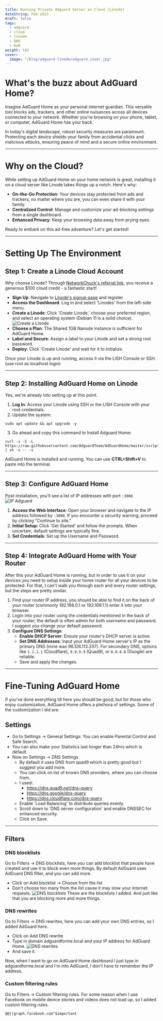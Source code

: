 ```yaml
---
title: Running Private Adguard Server on Cloud (Linode)
dateString: Feb 2023
draft: false
tags:
  - adguard
  - cloud
  - linode
  - DNS
  - DoH
weight: 102
cover:
  image: "/blog/adguard-linode/adguard_cover.jpg"
---
```



# What's the buzz about AdGuard Home?

Imagine AdGuard Home as your personal internet guardian. This versatile tool blocks ads, trackers, and other online nuisances across all devices connected to your network. Whether you're browsing on your phone, tablet, or computer, AdGuard Home has your back.

In today's digital landscape, robust security measures are paramount. Protecting each device shields your family from accidental clicks and malicious attacks, ensuring peace of mind and a secure online environment.

---

# Why on the Cloud?

While setting up AdGuard Home on your home network is great, installing it on a cloud server like Linode takes things up a notch. Here's why:

- **On-the-Go Protection**: Your devices stay protected from ads and trackers, no matter where you are, you can even share it with your family.
- **Centralized Control**: Manage and customize your ad-blocking settings from a single dashboard.
- **Enhanced Privacy**: Keep your browsing data away from prying eyes.

Ready to embark on this ad-free adventure? Let's get started!

---

# Setting Up The Environment

## Step 1: Create a Linode Cloud Account

Why choose Linode? Through [NetworkChuck's referral link](https://linode.com/networkchuck), you receive a generous $100 cloud credit - a fantastic start!

- **Sign Up**: Navigate to [Linode's signup page](https://linode.com/networkchuck) and register.
- **Access the Dashboard**: Log in and select 'Linodes' from the left-side menu.
- **Create a Linode**: Click 'Create Linode,' choose your preferred region, and select an operating system (Debian 11 is a solid choice).
![Create a Linode](/blog/adguard-linode/create_linode.jpg)
- **Choose a Plan**: The Shared 1GB Nanode instance is sufficient for AdGuard Home.
- **Label and Secure**: Assign a label to your Linode and set a strong root password.
- **Deploy**: Click 'Create Linode' and wait for it to initialize.

Once your Linode is up and running, access it via the LISH Console or SSH. (use root as localhost login)

---

## Step 2: Installing AdGuard Home on Linode

Yes, we're already into setting up at this point. 
1. **Log In**: Access your Linode using SSH or the LISH Console with your root credentials.
2.  Update the system:
```
sudo apt update && apt upgrade -y
```
3. Go ahead and copy this command to Install Adguard Home:
```
curl -s -S -L https://raw.githubusercontent.com/AdguardTeam/AdGuardHome/master/scripts/install.sh | sh -s -- -v
```

AdGuard Home is installed and running. You can use **CTRL+Shift+V** to paste into the terminal.

---

## Step 3: Configure AdGuard Home

Post-installation, you'll see a list of IP addresses with port `:3000`.
![IP Adguard](/blog/adguard-linode/ip_adguard.jpg)
1. **Access the Web Interface**: Open your browser and navigate to the IP address followed by `:3000`. If you encounter a security warning, proceed by clicking "Continue to site."
2. **Initial Setup**: Click 'Get Started' and follow the prompts. When uncertain, default settings are typically fine.
3. **Set Credentials**: Set up the Username and Password.

---

## Step 4: Integrate AdGuard Home with Your Router

After this your AdGuard Home is running, but in order to use it on your devices you need to setup inside your home router for all your devices to be protected. For that, I can't walk you through each and every router settings, but the steps are pretty similar. 

1. Find your router IP address, you should be able to find it on the back of your router (commonly 192.168.0.1 or 192.169.1.1) enter it into your browser.
2. Login into your router using the credentials mentioned in the back of your router; the default is often admin for both username and password. I suggest you change your default password.
3. **Configure DNS Settings**:
	- **Enable DHCP Server**: Ensure your router's DHCP server is active.
	- **Set DNS Addresses**: Input your AdGuard Home server's IP as the primary DNS (mine was 96.126.113.207). For secondary DNS, options like `1.1.1.1` (Cloudflare), `9.9.9.9` (Quad9), or `8.8.8.8` (Google) are reliable.
	- Save and apply the changes.

---

# Fine-Tuning AdGuard Home

If you've done everything till here you should be good, but for those who enjoy customization, AdGuard Home offers a plethora of settings. Some of the customization I did are:

## Settings
- Go to Settings -> General Settings: You can enable Parental Control and Safe Search.
- You can also make your Statistics last longer than 24hrs which is default.
- Now on Settings -> DNS Settings
	- By default it uses DNS from quad9 which is pretty good but I suggest you add more.
	- You can click on list of known DNS providers, where you can choose from.
	- I used: 
		 - https://dns.quad9.net/dns-query
		 - https://dns.google/dns-query
		 - https://dns.cloudflare.com/dns-query
	- Enable 'Load Balancing' to distribute queries evenly.
	- Scroll down to 'DNS server configuration' and enable DNSSEC for enhanced security.
	- Click on Save.

---

## Filters

### DNS blocklists
Go to Filters -> DNS blocklists, here you can add blocklist that people have created and use it to block even more things. By default AdGuard uses AdGuard DNS filter, and you can add more.
- Click on Add blocklist -> Choose from the list
- Don't choose too many from the list cause it may slow your internet requests.
![DNS blocklists](/blog/adguard-linode/dns_blocklists.png)
These are the blocklists I added. And just like that you are blocking more and more things.

### DNS rewrites
Go to Filters -> DNS rewrites, here you can add your own DNS entries, so I added AdGuard here.
- Click on Add DNS rewrite
- Type in domain adguardforme.local and your IP address for AdGuard Home.
![DNS rewrites](/blog/adguard-linode/dns_rewrite.jpg)
- And save it.

Now, when I want to go on AdGuard Home dashboard I just type in adguardforme.local and I'm into AdGuard, I don't have to remember the IP address.

### Custom filtering rules
Go to Filters -> Custom filtering rules. For some reason when I use Facebook on mobile device stories and videos does not load up, so I added custom filtering rules.

```
@@||graph.facebook.com^$important
```